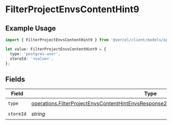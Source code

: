 # FilterProjectEnvsContentHint9

## Example Usage

```typescript
import { FilterProjectEnvsContentHint9 } from '@vercel/client/models/operations';

let value: FilterProjectEnvsContentHint9 = {
  type: 'postgres-user',
  storeId: '<value>',
};
```

## Fields

| Field     | Type                                                                                                                                                                                               | Required           | Description |
| --------- | -------------------------------------------------------------------------------------------------------------------------------------------------------------------------------------------------- | ------------------ | ----------- |
| `type`    | [operations.FilterProjectEnvsContentHintEnvsResponse200ApplicationJSONResponseBody19Type](../../models/operations/filterprojectenvscontenthintenvsresponse200applicationjsonresponsebody19type.md) | :heavy_check_mark: | N/A         |
| `storeId` | _string_                                                                                                                                                                                           | :heavy_check_mark: | N/A         |
